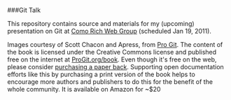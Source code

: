 ###Git Talk

This repository contains source and materials for my (upcoming) presentation on Git at [Como Rich Web Group](http://comorichweb.posterous.com/) (scheduled Jan 19, 2011).

Images courtesy of Scott Chacon and Apress, from [Pro Git](http://progit.org/).  The content of the book is licensed under the Creative Commons license and published free on the 
internet at [ProGit.org/book](http://progit.org/book/).  Even though it's free on the web, please consider [purchasing a paper back](http://www.amazon.com/gp/product/1430218339?ie=UTF8&tag=prgi-20&linkCode=as2&camp=1789&creative=390957&creativeASIN=1430218339).  Supporting open documentation efforts like 
this by purchasing a print version of the book helps to encourage more authors and publishers to do this for the benefit of the whole community.  It is available on Amazon for ~$20